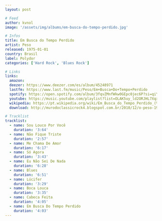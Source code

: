 ```yaml
---
layout: post

# Feed
author: kvnol
image: '/assets/img/albums/em-busca-do-tempo-perdido.jpg'

# Infos
title: Em Busca do Tempo Perdido
artist: Peso
released: 1975-01-01
country: Brasil
label: Polydor
categories: ['Hard Rock', 'Blues Rock']

# Links
links:
  amazon:
  deezer: https://www.deezer.com/es/album/45248971
  lastfm: https://www.last.fm/music/Peso/Em+Busca+Do+Tempo+Perdido
  spotify: https://open.spotify.com/album/3fqvZMnfWkw0GEpc0jec6P?si=qiYkxtKJQGic42r7lpGYZQ
  youtube: https://music.youtube.com/playlist?list=OLAK5uy_ld2ORJHL7Xqxhk5NatfAhkMKddmlMjR8Q&feature=gws_kp_album&feature=gws_kp_artist
  wikipedia: https://pt.wikipedia.org/wiki/Em_Busca_do_Tempo_Perdido_(%C3%A1lbum)
  download: http://murodoclassicrock4.blogspot.com.br/2010/12/o-peso-1975.html

# Tracklist
tracklist:
  - name: Sou Louco Por Você
    duration: '3:64'
  - name: Não Fique Triste
    duration: '2:57'
  - name: Me Chama De Amor
    duration: '6:17'
  - name: Só Agora
    duration: '3:43'
  - name: Eu Não Sei De Nada
    duration: '6:28'
  - name: Blues
    duration: '6:51'
  - name: Lúcifer
    duration: '3:29'
  - name: Boca Louca
    duration: '3:35'
  - name: Cabeca Feita
    duration: '4:05'
  - name: Em Busca Do Tempo Perdido
    duration: '4:03'
---
```

